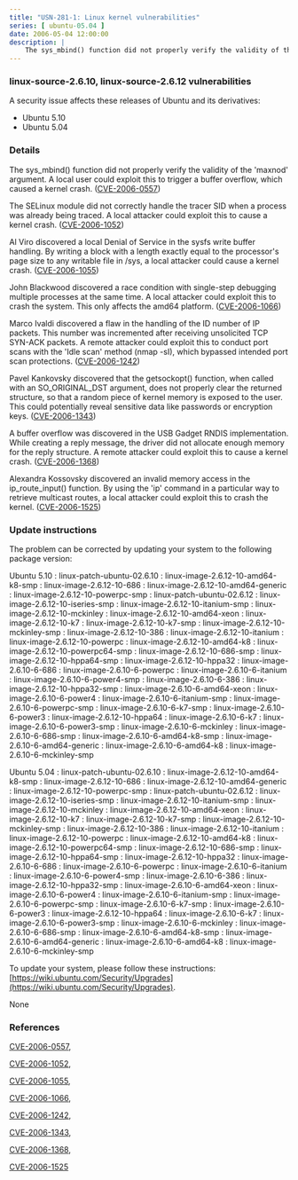 ```yaml
---
title: "USN-281-1: Linux kernel vulnerabilities"
series: [ ubuntu-05.04 ]
date: 2006-05-04 12:00:00
description: |
    The sys_mbind() function did not properly verify the validity of the &#39;maxnod&#39; argument. A local user could exploit this to trigger a buffer overflow, which caused a kernel crash. ([CVE-2006-0557](http://people.ubuntu.com/~ubuntu-security/cve/CVE-2006-0557))
--- 
```

 
### linux-source-2.6.10, linux-source-2.6.12 vulnerabilities

A security issue affects these releases of Ubuntu and its derivatives:

* Ubuntu 5.10
* Ubuntu 5.04

### Details

The sys_mbind() function did not properly verify the validity of the &#39;maxnod&#39; argument. A local user could exploit this to trigger a buffer overflow, which caused a kernel crash. ([CVE-2006-0557](http://people.ubuntu.com/~ubuntu-security/cve/CVE-2006-0557))

The SELinux module did not correctly handle the tracer SID when a process was already being traced. A local attacker could exploit this to cause a kernel crash. ([CVE-2006-1052](http://people.ubuntu.com/~ubuntu-security/cve/CVE-2006-1052))

Al Viro discovered a local Denial of Service in the sysfs write buffer handling. By writing a block with a length exactly equal to the processor&#39;s page size to any writable file in /sys, a local attacker could cause a kernel crash. ([CVE-2006-1055](http://people.ubuntu.com/~ubuntu-security/cve/CVE-2006-1055))

John Blackwood discovered a race condition with single-step debugging multiple processes at the same time. A local attacker could exploit this to crash the system. This only affects the amd64 platform. ([CVE-2006-1066](http://people.ubuntu.com/~ubuntu-security/cve/CVE-2006-1066))

Marco Ivaldi discovered a flaw in the handling of the ID number of IP packets. This number was incremented after receiving unsolicited TCP SYN-ACK packets. A remote attacker could exploit this to conduct port scans with the &#39;Idle scan&#39; method (nmap -sI), which bypassed intended port scan protections. ([CVE-2006-1242](http://people.ubuntu.com/~ubuntu-security/cve/CVE-2006-1242))

Pavel Kankovsky discovered that the getsockopt() function, when called with an SO_ORIGINAL_DST argument, does not properly clear the returned structure, so that a random piece of kernel memory is exposed to the user. This could potentially reveal sensitive data like passwords or encryption keys. ([CVE-2006-1343](http://people.ubuntu.com/~ubuntu-security/cve/CVE-2006-1343))

A buffer overflow was discovered in the USB Gadget RNDIS implementation. While creating a reply message, the driver did not allocate enough memory for the reply structure. A remote attacker could exploit this to cause a kernel crash. ([CVE-2006-1368](http://people.ubuntu.com/~ubuntu-security/cve/CVE-2006-1368))

Alexandra Kossovsky discovered an invalid memory access in the ip_route_input() function. By using the &#39;ip&#39; command in a particular way to retrieve multicast routes, a local attacker could exploit this to crash the kernel. ([CVE-2006-1525](http://people.ubuntu.com/~ubuntu-security/cve/CVE-2006-1525))

### Update instructions

The problem can be corrected by updating your system to the following package version:

Ubuntu 5.10
 : linux-patch-ubuntu-02.6.10 
 : linux-image-2.6.12-10-amd64-k8-smp 
 : linux-image-2.6.12-10-686 
 : linux-image-2.6.12-10-amd64-generic 
 : linux-image-2.6.12-10-powerpc-smp 
 : linux-patch-ubuntu-02.6.12 
 : linux-image-2.6.12-10-iseries-smp 
 : linux-image-2.6.12-10-itanium-smp 
 : linux-image-2.6.12-10-mckinley 
 : linux-image-2.6.12-10-amd64-xeon 
 : linux-image-2.6.12-10-k7 
 : linux-image-2.6.12-10-k7-smp 
 : linux-image-2.6.12-10-mckinley-smp 
 : linux-image-2.6.12-10-386 
 : linux-image-2.6.12-10-itanium 
 : linux-image-2.6.12-10-powerpc 
 : linux-image-2.6.12-10-amd64-k8 
 : linux-image-2.6.12-10-powerpc64-smp 
 : linux-image-2.6.12-10-686-smp 
 : linux-image-2.6.12-10-hppa64-smp 
 : linux-image-2.6.12-10-hppa32 
 : linux-image-2.6.10-6-686 
 : linux-image-2.6.10-6-powerpc 
 : linux-image-2.6.10-6-itanium 
 : linux-image-2.6.10-6-power4-smp 
 : linux-image-2.6.10-6-386 
 : linux-image-2.6.12-10-hppa32-smp 
 : linux-image-2.6.10-6-amd64-xeon 
 : linux-image-2.6.10-6-power4 
 : linux-image-2.6.10-6-itanium-smp 
 : linux-image-2.6.10-6-powerpc-smp 
 : linux-image-2.6.10-6-k7-smp 
 : linux-image-2.6.10-6-power3 
 : linux-image-2.6.12-10-hppa64 
 : linux-image-2.6.10-6-k7 
 : linux-image-2.6.10-6-power3-smp 
 : linux-image-2.6.10-6-mckinley 
 : linux-image-2.6.10-6-686-smp 
 : linux-image-2.6.10-6-amd64-k8-smp 
 : linux-image-2.6.10-6-amd64-generic 
 : linux-image-2.6.10-6-amd64-k8 
 : linux-image-2.6.10-6-mckinley-smp 

Ubuntu 5.04
 : linux-patch-ubuntu-02.6.10 
 : linux-image-2.6.12-10-amd64-k8-smp 
 : linux-image-2.6.12-10-686 
 : linux-image-2.6.12-10-amd64-generic 
 : linux-image-2.6.12-10-powerpc-smp 
 : linux-patch-ubuntu-02.6.12 
 : linux-image-2.6.12-10-iseries-smp 
 : linux-image-2.6.12-10-itanium-smp 
 : linux-image-2.6.12-10-mckinley 
 : linux-image-2.6.12-10-amd64-xeon 
 : linux-image-2.6.12-10-k7 
 : linux-image-2.6.12-10-k7-smp 
 : linux-image-2.6.12-10-mckinley-smp 
 : linux-image-2.6.12-10-386 
 : linux-image-2.6.12-10-itanium 
 : linux-image-2.6.12-10-powerpc 
 : linux-image-2.6.12-10-amd64-k8 
 : linux-image-2.6.12-10-powerpc64-smp 
 : linux-image-2.6.12-10-686-smp 
 : linux-image-2.6.12-10-hppa64-smp 
 : linux-image-2.6.12-10-hppa32 
 : linux-image-2.6.10-6-686 
 : linux-image-2.6.10-6-powerpc 
 : linux-image-2.6.10-6-itanium 
 : linux-image-2.6.10-6-power4-smp 
 : linux-image-2.6.10-6-386 
 : linux-image-2.6.12-10-hppa32-smp 
 : linux-image-2.6.10-6-amd64-xeon 
 : linux-image-2.6.10-6-power4 
 : linux-image-2.6.10-6-itanium-smp 
 : linux-image-2.6.10-6-powerpc-smp 
 : linux-image-2.6.10-6-k7-smp 
 : linux-image-2.6.10-6-power3 
 : linux-image-2.6.12-10-hppa64 
 : linux-image-2.6.10-6-k7 
 : linux-image-2.6.10-6-power3-smp 
 : linux-image-2.6.10-6-mckinley 
 : linux-image-2.6.10-6-686-smp 
 : linux-image-2.6.10-6-amd64-k8-smp 
 : linux-image-2.6.10-6-amd64-generic 
 : linux-image-2.6.10-6-amd64-k8 
 : linux-image-2.6.10-6-mckinley-smp 

To update your system, please follow these instructions: [https://wiki.ubuntu.com/Security/Upgrades](https://wiki.ubuntu.com/Security/Upgrades).

None

### References

 [CVE-2006-0557](http://people.ubuntu.com/~ubuntu-security/cve/CVE-2006-0557), 

 [CVE-2006-1052](http://people.ubuntu.com/~ubuntu-security/cve/CVE-2006-1052), 

 [CVE-2006-1055](http://people.ubuntu.com/~ubuntu-security/cve/CVE-2006-1055), 

 [CVE-2006-1066](http://people.ubuntu.com/~ubuntu-security/cve/CVE-2006-1066), 

 [CVE-2006-1242](http://people.ubuntu.com/~ubuntu-security/cve/CVE-2006-1242), 

 [CVE-2006-1343](http://people.ubuntu.com/~ubuntu-security/cve/CVE-2006-1343), 

 [CVE-2006-1368](http://people.ubuntu.com/~ubuntu-security/cve/CVE-2006-1368), 

 [CVE-2006-1525](http://people.ubuntu.com/~ubuntu-security/cve/CVE-2006-1525)
 
